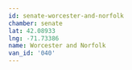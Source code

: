```yaml
---
id: senate-worcester-and-norfolk
chamber: senate
lat: 42.08933
lng: -71.73386
name: Worcester and Norfolk
van_id: '040'
---
```

